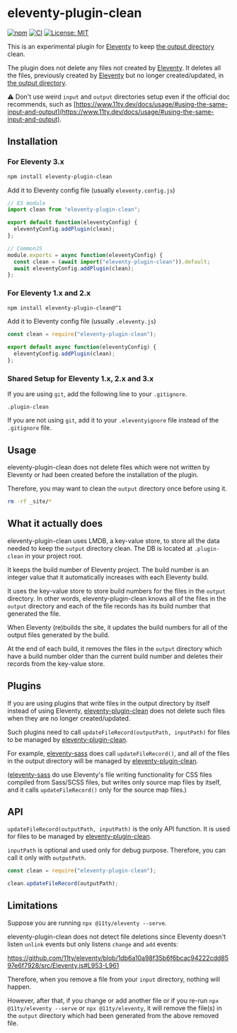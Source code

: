 # eleventy-plugin-clean
[![npm](https://img.shields.io/npm/v/eleventy-plugin-clean)](https://www.npmjs.com/package/eleventy-plugin-clean)
[![CI](https://github.com/kentaroi/eleventy-plugin-clean/actions/workflows/ci.yml/badge.svg?branch=main)](https://github.com/kentaroi/eleventy-plugin-clean/actions/workflows/ci.yml?query=branch%3Amain)
[![License: MIT](https://img.shields.io/badge/License-MIT-blue.svg)](https://github.com/kentaroi/eleventy-plugin-clean/blob/main/LICENSE)

This is an experimental plugin for [Eleventy](https://github.com/11ty/eleventy) to keep [the output directory](https://www.11ty.dev/docs/config/#output-directory) clean.

The plugin does not delete any files not created by [Eleventy](https://github.com/11ty/eleventy). It deletes all the files, previously created by [Eleventy](https://github.com/11ty/eleventy) but no longer created/updated, in [the output directory](https://www.11ty.dev/docs/config/#output-directory).

⚠️ Don't use weird `input` and `output` directories setup even if the official doc recommends, such as
[https://www.11ty.dev/docs/usage/#using-the-same-input-and-output](https://www.11ty.dev/docs/usage/#using-the-same-input-and-output).

## Installation

### For Eleventy 3.x
```bash
npm install eleventy-plugin-clean
```

Add it to Eleventy config file (usually `eleventy.config.js`)

```javascript
// ES module
import clean from "eleventy-plugin-clean";

export default function(eleventyConfig) {
  eleventyConfig.addPlugin(clean);
};
```

```javascript
// CommonJS
module.exports = async function(eleventyConfig) {
  const clean = (await import("eleventy-plugin-clean")).default;
  await eleventyConfig.addPlugin(clean);
};
```

### For Eleventy 1.x and 2.x
```bash
npm install eleventy-plugin-clean@^1
```

Add it to Eleventy config file (usually `.eleventy.js`)
```javascript
const clean = require("eleventy-plugin-clean");

export default async function(eleventyConfig) {
  eleventyConfig.addPlugin(clean);
};
```

### Shared Setup for Eleventy 1.x, 2.x and 3.x
If you are using `git`, add the following line to your `.gitignore`.
```gitignore
.plugin-clean
```

If you are not using `git`, add it to your `.eleventyignore` file instead of the `.gitignore` file.

## Usage

eleventy-plugin-clean does not delete files which were not written by Eleventy or had been created before the installation of the plugin.

Therefore, you may want to clean the `output` directory once before using it.
```bash
rm -rf _site/*
```

## What it actually does

eleventy-plugin-clean uses LMDB, a key-value store, to store all the data needed to keep the `output` directory clean. The DB is located at `.plugin-clean` in your project root.

It keeps the build number of Eleventy project.
The build number is an integer value that it automatically increases with each Eleventy build.

It uses the key-value store to store build numbers for the files in the `output` directory.
In other words, eleventy-plugin-clean knows all of the files in the `output` directory and each of the file records has its build number that generated the file.

When Eleventy (re)builds the site, it updates the build numbers for all of the output files generated by the build.

At the end of each build, it removes the files in the `output` directory which have a build number older than the current build number and deletes their records from the key-value store.

## Plugins

If you are using plugins that write files in the output directory by itself instead of using Eleventy, [eleventy-plugin-clean](https://github.com/kentaroi/eleventy-plugin-clean) does not delete such files when they are no longer created/updated.

Such plugins need to call `updateFileRecord(outputPath, inputPath)` for files to be managed by [eleventy-plugin-clean](https://github.com/kentaroi/eleventy-plugin-clean).

For example, [eleventy-sass](https://github.com/kentaroi/eleventy-sass) does call `updateFileRecord()`, and all of the files in the output directory will be managed by [eleventy-plugin-clean](https://github.com/kentaroi/eleventy-plugin-clean).

([eleventy-sass](https://github.com/kentaroi/eleventy-sass) do use Eleventy's file writing functionality for CSS files compiled from Sass/SCSS files, but writes only source map files by itself, and it calls `updateFileRecord()` only for the source map files.)

## API
`updateFileRecord(outputPath, inputPath)` is the only API function. It is used for files to be managed by [eleventy-plugin-clean](https://github.com/kentaroi/eleventy-plugin-clean).

`inputPath` is optional and used only for debug purpose. Therefore, you can call it only with `outputPath`.

```javascript
const clean = require("eleventy-plugin-clean");

clean.updateFileRecord(outputPath);
```

## Limitations

Suppose you are running `npx @11ty/eleventy --serve`.

eleventy-plugin-clean does not detect file deletions since Eleventy doesn't listen `unlink` events but only listens `change` and `add` events:

https://github.com/11ty/eleventy/blob/1db6a10a98f35b6f6bcac94222cdd8597e6f7928/src/Eleventy.js#L953-L961

Therefore, when you remove a file from your `input` directory, nothing will happen.

However, after that, if you change or add another file or if you re-run `npx @11ty/eleventy --serve` or `npx @11ty/eleventy`, it will remove the file(s) in the `output` directory which had been generated from the above removed file.
